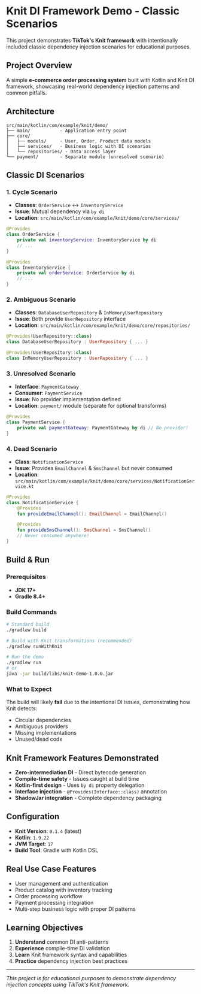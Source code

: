 # Knit DI Framework Demo - Classic Scenarios

This project demonstrates **TikTok's Knit framework** with intentionally included classic dependency injection scenarios for educational purposes.

## Project Overview

A simple **e-commerce order processing system** built with Kotlin and Knit DI framework, showcasing real-world dependency injection patterns and common pitfalls.

## Architecture

```
src/main/kotlin/com/example/knit/demo/
├── main/           - Application entry point
├── core/
│   ├── models/     - User, Order, Product data models
│   ├── services/   - Business logic with DI scenarios
│   └── repositories/ - Data access layer
└── payment/        - Separate module (unresolved scenario)
```

## Classic DI Scenarios

### 1. **Cycle Scenario**

-   **Classes**: `OrderService` ↔ `InventoryService`
-   **Issue**: Mutual dependency via `by di`
-   **Location**: `src/main/kotlin/com/example/knit/demo/core/services/`

```kotlin
@Provides
class OrderService {
    private val inventoryService: InventoryService by di
    // ...
}

@Provides
class InventoryService {
    private val orderService: OrderService by di
    // ...
}
```

### 2. **Ambiguous Scenario**

-   **Classes**: `DatabaseUserRepository` & `InMemoryUserRepository`
-   **Issue**: Both provide `UserRepository` interface
-   **Location**: `src/main/kotlin/com/example/knit/demo/core/repositories/`

```kotlin
@Provides(UserRepository::class)
class DatabaseUserRepository : UserRepository { ... }

@Provides(UserRepository::class)
class InMemoryUserRepository : UserRepository { ... }
```

### 3. **Unresolved Scenario**

-   **Interface**: `PaymentGateway`
-   **Consumer**: `PaymentService`
-   **Issue**: No provider implementation defined
-   **Location**: `payment/` module (separate for optional transforms)

```kotlin
@Provides
class PaymentService {
    private val paymentGateway: PaymentGateway by di // No provider!
}
```

### 4. **Dead Scenario**

-   **Class**: `NotificationService`
-   **Issue**: Provides `EmailChannel` & `SmsChannel` but never consumed
-   **Location**: `src/main/kotlin/com/example/knit/demo/core/services/NotificationService.kt`

```kotlin
@Provides
class NotificationService {
    @Provides
    fun provideEmailChannel(): EmailChannel = EmailChannel()

    @Provides
    fun provideSmsChannel(): SmsChannel = SmsChannel()
    // Never consumed anywhere!
}
```

## Build & Run

### Prerequisites

-   **JDK 17+**
-   **Gradle 8.4+**

### Build Commands

```bash
# Standard build
./gradlew build

# Build with Knit transformations (recommended)
./gradlew runWithKnit

# Run the demo
./gradlew run
# or
java -jar build/libs/knit-demo-1.0.0.jar
```

### What to Expect

The build will likely **fail** due to the intentional DI issues, demonstrating how Knit detects:

-   Circular dependencies
-   Ambiguous providers
-   Missing implementations
-   Unused/dead code

## Knit Framework Features Demonstrated

-   **Zero-intermediation DI** - Direct bytecode generation
-   **Compile-time safety** - Issues caught at build time
-   **Kotlin-first design** - Uses `by di` property delegation
-   **Interface injection** - `@Provides(Interface::class)` annotation
-   **ShadowJar integration** - Complete dependency packaging

## Configuration

-   **Knit Version**: `0.1.4` (latest)
-   **Kotlin**: `1.9.22`
-   **JVM Target**: `17`
-   **Build Tool**: Gradle with Kotlin DSL

## Real Use Case Features

-   User management and authentication
-   Product catalog with inventory tracking
-   Order processing workflow
-   Payment processing integration
-   Multi-step business logic with proper DI patterns

## Learning Objectives

1. **Understand** common DI anti-patterns
2. **Experience** compile-time DI validation
3. **Learn** Knit framework syntax and capabilities
4. **Practice** dependency injection best practices

---

_This project is for educational purposes to demonstrate dependency injection concepts using TikTok's Knit framework._
